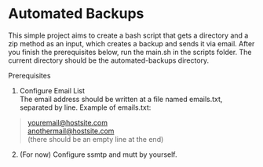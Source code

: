 # Automated Backups

This simple project aims to create a bash script that gets a directory and a zip method as an input, which creates a backup and sends it via email. After you finish the prerequisites below, run the main.sh in the scripts folder. The current directory should be the automated-backups directory.

Prerequisites
1. Configure Email List   
The email address should be written at a file named emails.txt, separated by line. Example of emails.txt:
> youremail@hostsite.com   
> anothermail@hostsite.com   
> (there should be an empty line at the end)
2. (For now) Configure ssmtp and mutt by yourself.     